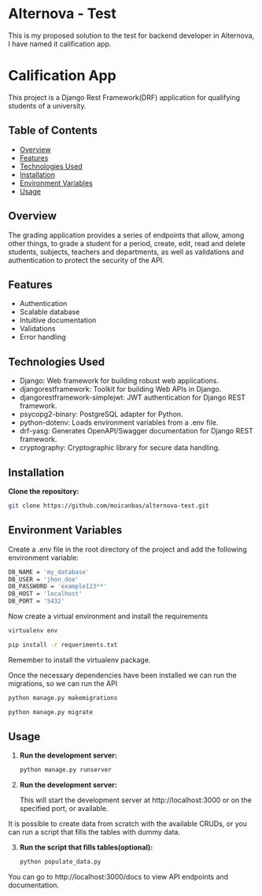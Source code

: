 # Alternova - Test

This is my proposed solution to the test for backend developer in Alternova, I have named it calification app.

# Calification App

This project is a Django Rest Framework(DRF) application for qualifying students of a university.

## Table of Contents

- [Overview](#overview)
- [Features](#features)
- [Technologies Used](#technologies-used)
- [Installation](#installation)
- [Environment Variables](#environment-variables)
- [Usage](#usage)

## Overview

The grading application provides a series of endpoints that allow, among other things, to grade a student for a period, create, edit, read and delete students, subjects, teachers and departments, as well as validations and authentication to protect the security of the API.

## Features

- Authentication
- Scalable database
- Intuitive documentation 
- Validations
- Error handling

## Technologies Used

- Django: Web framework for building robust web applications.
- djangorestframework: Toolkit for building Web APIs in Django.
- djangorestframework-simplejwt: JWT authentication for Django REST framework.
- psycopg2-binary: PostgreSQL adapter for Python.
- python-dotenv: Loads environment variables from a .env file.
- drf-yasg: Generates OpenAPI/Swagger documentation for Django REST framework.
- cryptography: Cryptographic library for secure data handling.

## Installation

**Clone the repository:**

   ```bash
   git clone https://github.com/moicanbas/alternova-test.git
   ```

## Environment Variables
Create a .env file in the root directory of the project and add the following environment variable:
```bash
DB_NAME = 'my_database'
DB_USER = 'jhon_doe'
DB_PASSWORD = 'example123**'
DB_HOST = 'localhost'
DB_PORT = '5432'
```

Now create a virtual environment and install the requirements
```bash
virtualenv env

pip install -r requeriments.txt
```
Remember to install the virtualenv package.

Once the necessary dependencies have been installed we can run the migrations, so we can run the API
```bash
python manage.py makemigrations

python manage.py migrate
```

## Usage

1. **Run the development server:**

   ```bash
   python manage.py runserver
   ```

2. **Run the development server:**

    This will start the development server at http://localhost:3000 or on the specified port, or available.

It is possible to create data from scratch with the available CRUDs, or you can run a script that fills the tables with dummy data.

3. **Run the script that fills tables(optional):**
    ```bash
   python populate_data.py
   ```

You can go to http://localhost:3000/docs to view API endpoints and documentation.

